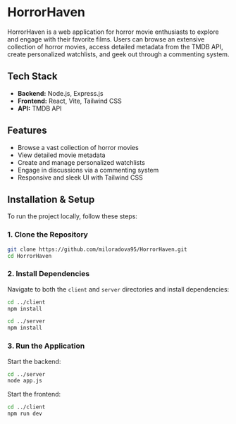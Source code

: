 # HorrorHaven

HorrorHaven is a web application for horror movie enthusiasts to explore and engage with their favorite films. Users can browse an extensive collection of horror movies, access detailed metadata from the TMDB API, create personalized watchlists, and geek out through a commenting system.

## Tech Stack

- **Backend:** Node.js, Express.js
- **Frontend:** React, Vite, Tailwind CSS
- **API:** TMDB API

## Features

- Browse a vast collection of horror movies
- View detailed movie metadata
- Create and manage personalized watchlists
- Engage in discussions via a commenting system
- Responsive and sleek UI with Tailwind CSS

## Installation & Setup

To run the project locally, follow these steps:

### 1. Clone the Repository
```sh
git clone https://github.com/miloradova95/HorrorHaven.git
cd HorrorHaven
```

### 2. Install Dependencies
Navigate to both the `client` and `server` directories and install dependencies:
```sh
cd ../client
npm install

cd ../server
npm install
```

### 3. Run the Application
Start the backend:
```sh
cd ../server
node app.js
```

Start the frontend:
```sh
cd ../client
npm run dev
```

